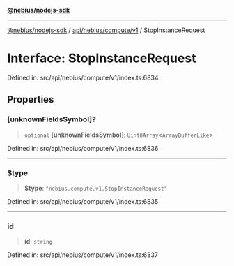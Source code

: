 [**@nebius/nodejs-sdk**](../../../../../README.md)

---

[@nebius/nodejs-sdk](../../../../../README.md) / [api/nebius/compute/v1](../README.md) / StopInstanceRequest

# Interface: StopInstanceRequest

Defined in: src/api/nebius/compute/v1/index.ts:6834

## Properties

### \[unknownFieldsSymbol\]?

> `optional` **\[unknownFieldsSymbol\]**: `Uint8Array`\<`ArrayBufferLike`\>

Defined in: src/api/nebius/compute/v1/index.ts:6836

---

### $type

> **$type**: `"nebius.compute.v1.StopInstanceRequest"`

Defined in: src/api/nebius/compute/v1/index.ts:6835

---

### id

> **id**: `string`

Defined in: src/api/nebius/compute/v1/index.ts:6837
